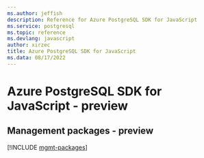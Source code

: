 ```yaml
---
ms.author: jeffish
description: Reference for Azure PostgreSQL SDK for JavaScript
ms.service: postgresql
ms.topic: reference
ms.devlang: javascript
author: xirzec
title: Azure PostgreSQL SDK for JavaScript
ms.data: 08/17/2022
---
```

# Azure PostgreSQL SDK for JavaScript - preview

## Management packages - preview
[!INCLUDE [mgmt-packages](postgresql-mgmt-index.md)]